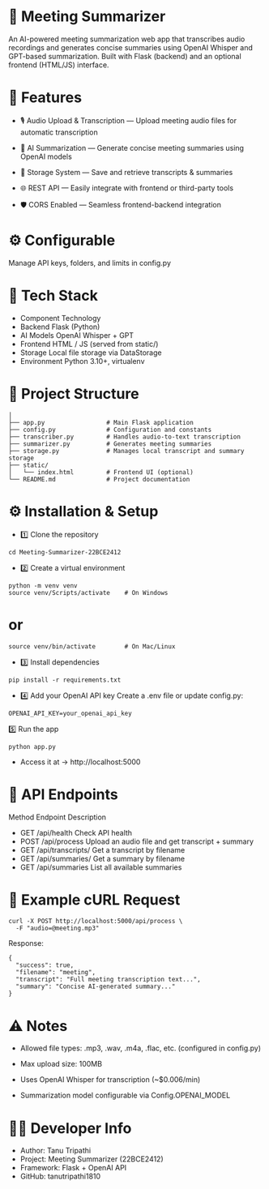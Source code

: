 # 📝 Meeting Summarizer

An AI-powered meeting summarization web app that transcribes audio recordings and generates concise summaries using OpenAI Whisper and GPT-based summarization.
Built with Flask (backend) and an optional frontend (HTML/JS) interface.

# 🚀 Features

- 🎙️ Audio Upload & Transcription — Upload meeting audio files for automatic transcription

- 🧠 AI Summarization — Generate concise meeting summaries using OpenAI models

- 💾 Storage System — Save and retrieve transcripts & summaries

- 🌐 REST API — Easily integrate with frontend or third-party tools

- 🛡️ CORS Enabled — Seamless frontend-backend integration

# ⚙️ Configurable 
Manage API keys, folders, and limits in config.py

# 🧩 Tech Stack
- Component	Technology
- Backend	Flask (Python)
- AI Models	OpenAI Whisper + GPT
- Frontend	HTML / JS (served from static/)
- Storage	Local file storage via DataStorage
- Environment	Python 3.10+, virtualenv

# 📁 Project Structure
```Meeting-Summarizer/
│
├── app.py                 # Main Flask application
├── config.py              # Configuration and constants
├── transcriber.py         # Handles audio-to-text transcription
├── summarizer.py          # Generates meeting summaries
├── storage.py             # Manages local transcript and summary storage
├── static/
│   └── index.html         # Frontend UI (optional)
└── README.md              # Project documentation
```

# ⚙️ Installation & Setup
- 1️⃣ Clone the repository
```git clone https://github.com/tanutripathi1810/Meeting-Summarizer-22BCE2412.git
cd Meeting-Summarizer-22BCE2412
```
- 2️⃣ Create a virtual environment
```
python -m venv venv
source venv/Scripts/activate    # On Windows
```
# or
```
source venv/bin/activate        # On Mac/Linux
```
- 3️⃣ Install dependencies
```
pip install -r requirements.txt
```
- 4️⃣ Add your OpenAI API key
Create a .env file or update config.py:

```
OPENAI_API_KEY=your_openai_api_key
```
5️⃣ Run the app
```
python app.py
```

- Access it at → http://localhost:5000

# 📡 API Endpoints
Method	Endpoint	Description
- GET	/api/health	Check API health
- POST	/api/process	Upload an audio file and get transcript + summary
- GET	/api/transcripts/<filename>	Get a transcript by filename
- GET	/api/summaries/<filename>	Get a summary by filename
- GET	/api/summaries	List all available summaries
# 🧾 Example cURL Request
```
curl -X POST http://localhost:5000/api/process \
  -F "audio=@meeting.mp3"

```
Response:
```
{
  "success": true,
  "filename": "meeting",
  "transcript": "Full meeting transcription text...",
  "summary": "Concise AI-generated summary..."
}
```

# ⚠️ Notes

- Allowed file types: .mp3, .wav, .m4a, .flac, etc. (configured in config.py)

- Max upload size: 100MB

- Uses OpenAI Whisper for transcription (~$0.006/min)

- Summarization model configurable via Config.OPENAI_MODEL

# 🧑‍💻 Developer Info

- Author: Tanu Tripathi
- Project: Meeting Summarizer (22BCE2412)
- Framework: Flask + OpenAI API
- GitHub: tanutripathi1810
